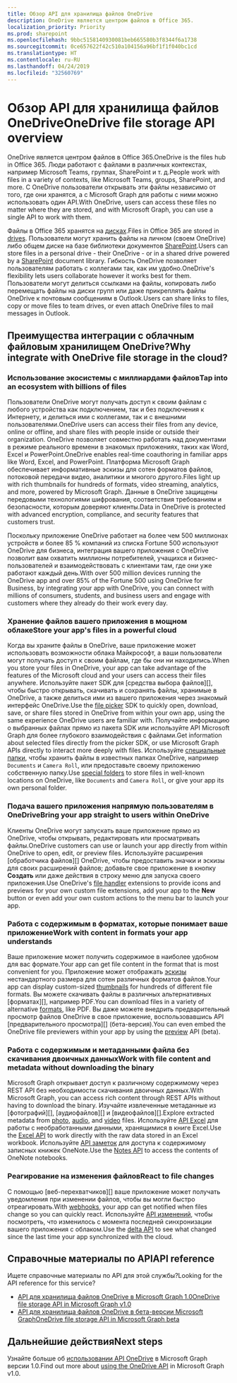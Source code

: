 ```yaml
---
title: Обзор API для хранилища файлов OneDrive
description: OneDrive является центром файлов в Office 365.
localization_priority: Priority
ms.prod: sharepoint
ms.openlocfilehash: 9bbc5158140930081beb665580b3f8344f6a1738
ms.sourcegitcommit: 0ce657622f42c510a104156a96bf1f1f040bc1cd
ms.translationtype: HT
ms.contentlocale: ru-RU
ms.lasthandoff: 04/24/2019
ms.locfileid: "32560769"
---
```

# <a name="onedrive-file-storage-api-overview"></a><span data-ttu-id="8d784-103">Обзор API для хранилища файлов OneDrive</span><span class="sxs-lookup"><span data-stu-id="8d784-103">OneDrive file storage API overview</span></span>

<span data-ttu-id="8d784-104">OneDrive является центром файлов в Office 365.</span><span class="sxs-lookup"><span data-stu-id="8d784-104">OneDrive is the files hub in Office 365.</span></span>
<span data-ttu-id="8d784-105">Люди работают с файлами в различных контекстах, например Microsoft Teams, группах, SharePoint и т. д.</span><span class="sxs-lookup"><span data-stu-id="8d784-105">People work with files in a variety of contexts, like Microsoft Teams, groups, SharePoint, and more.</span></span>
<span data-ttu-id="8d784-106">С OneDrive пользователи открывать эти файлы независимо от того, где они хранятся, а с Microsoft Graph для работы с ними можно использовать один API.</span><span class="sxs-lookup"><span data-stu-id="8d784-106">With OneDrive, users can access these files no matter where they are stored, and with Microsoft Graph, you can use a single API to work with them.</span></span>

<span data-ttu-id="8d784-107">Файлы в Office 365 хранятся на [дисках][Drive API].</span><span class="sxs-lookup"><span data-stu-id="8d784-107">Files in Office 365 are stored in [drives][Drive API].</span></span>
<span data-ttu-id="8d784-108">Пользователи могут хранить файлы на личном (своем OneDrive) либо общем диске на базе библиотеки документов [SharePoint][].</span><span class="sxs-lookup"><span data-stu-id="8d784-108">Users can store files in a personal drive - their OneDrive - or in a shared drive powered by a [SharePoint][] document library.</span></span>
<span data-ttu-id="8d784-109">Гибкость OneDrive позволяет пользователям работать с коллегами так, как им удобно.</span><span class="sxs-lookup"><span data-stu-id="8d784-109">OneDrive's flexibility lets users collaborate however it works best for them.</span></span>
<span data-ttu-id="8d784-110">Пользователи могут делиться ссылками на файлы, копировать либо перемещать файлы на диски групп или даже прикреплять файлы OneDrive к почтовым сообщениям в Outlook.</span><span class="sxs-lookup"><span data-stu-id="8d784-110">Users can share links to files, copy or move files to team drives, or even attach OneDrive files to mail messages in Outlook.</span></span>

## <a name="why-integrate-with-onedrive-file-storage-in-the-cloud"></a><span data-ttu-id="8d784-111">Преимущества интеграции с облачным файловым хранилищем OneDrive?</span><span class="sxs-lookup"><span data-stu-id="8d784-111">Why integrate with OneDrive file storage in the cloud?</span></span>

### <a name="tap-into-an-ecosystem-with-billions-of-files"></a><span data-ttu-id="8d784-112">Использование экосистемы с миллиардами файлов</span><span class="sxs-lookup"><span data-stu-id="8d784-112">Tap into an ecosystem with billions of files</span></span>

<span data-ttu-id="8d784-113">Пользователи OneDrive могут получать доступ к своим файлам с любого устройства как подключением, так и без подключения к Интернету, и делиться ими с коллегами, так и с внешними пользователями.</span><span class="sxs-lookup"><span data-stu-id="8d784-113">OneDrive users can access their files from any device, online or offline, and share files with people inside or outside their organization.</span></span>
<span data-ttu-id="8d784-114">OneDrive позволяет совместно работать над документами в режиме реального времени в знакомых приложениях, таких как Word, Excel и PowerPoint.</span><span class="sxs-lookup"><span data-stu-id="8d784-114">OneDrive enables real-time coauthoring in familiar apps like Word, Excel, and PowerPoint.</span></span>
<span data-ttu-id="8d784-115">Платформа Microsoft Graph обеспечивает информативные эскизы для сотен форматов файлов, потоковой передачи видео, аналитики и многого другого.</span><span class="sxs-lookup"><span data-stu-id="8d784-115">Files light up with rich thumbnails for hundreds of formats, video streaming, analytics, and more, powered by Microsoft Graph.</span></span>
<span data-ttu-id="8d784-116">Данные в OneDrive защищены передовыми технологиями шифрования, соответствия требованиям и безопасности, которым доверяют клиенты.</span><span class="sxs-lookup"><span data-stu-id="8d784-116">Data in OneDrive is protected with advanced encryption, compliance, and security features that customers trust.</span></span>

<span data-ttu-id="8d784-117">Поскольку приложение OneDrive работает на более чем 500 миллионах устройств и более 85 % компаний из списка Fortune 500 используют OneDrive для бизнеса, интеграция вашего приложения с OneDrive позволит вам охватить миллионы потребителей, учащихся и бизнес-пользователей и взаимодействовать с клиентами там, где они уже работают каждый день.</span><span class="sxs-lookup"><span data-stu-id="8d784-117">With over 500 million devices running the OneDrive app and over 85% of the Fortune 500 using OneDrive for Business, by integrating your app with OneDrive, you can connect with millions of consumers, students, and business users and engage with customers where they already do their work every day.</span></span>

### <a name="store-your-apps-files-in-a-powerful-cloud"></a><span data-ttu-id="8d784-118">Хранение файлов вашего приложения в мощном облаке</span><span class="sxs-lookup"><span data-stu-id="8d784-118">Store your app's files in a powerful cloud</span></span>

<span data-ttu-id="8d784-119">Когда вы храните файлы в OneDrive, ваше приложение может использовать возможности облака Майкрософт, а ваши пользователи могут получать доступ к своим файлам, где бы они ни находились.</span><span class="sxs-lookup"><span data-stu-id="8d784-119">When you store your files in OneDrive, your app can take advantage of the features of the Microsoft cloud and your users can access their files anywhere.</span></span>
<span data-ttu-id="8d784-120">Используйте пакет SDK для [средства выбора файлов][], чтобы быстро открывать, скачивать и сохранять файлы, хранимые в OneDrive, а также делиться ими из вашего приложения через знакомый интерфейс OneDrive.</span><span class="sxs-lookup"><span data-stu-id="8d784-120">Use the [file picker][] SDK to quickly open, download, save, or share files stored in OneDrive from within your own app, using the same experience OneDrive users are familiar with.</span></span>
<span data-ttu-id="8d784-121">Получайте информацию о выбранных файлах прямо из пакета SDK или используйте API Microsoft Graph для более глубокого взаимодействия с файлами.</span><span class="sxs-lookup"><span data-stu-id="8d784-121">Get information about selected files directly from the picker SDK, or use Microsoft Graph APIs directly to interact more deeply with files.</span></span>
<span data-ttu-id="8d784-122">Используйте [специальные папки][], чтобы хранить файлы в известных папках OneDrive, например `Documents` и `Camera Roll`, или предоставьте своему приложению собственную папку.</span><span class="sxs-lookup"><span data-stu-id="8d784-122">Use [special folders][] to store files in well-known locations on OneDrive, like `Documents` and `Camera Roll`, or give your app its own personal folder.</span></span>

### <a name="bring-your-app-straight-to-users-within-onedrive"></a><span data-ttu-id="8d784-123">Подача вашего приложения напрямую пользователям в OneDrive</span><span class="sxs-lookup"><span data-stu-id="8d784-123">Bring your app straight to users within OneDrive</span></span>

<span data-ttu-id="8d784-124">Клиенты OneDrive могут запускать ваше приложение прямо из OneDrive, чтобы открывать, редактировать или просматривать файлы.</span><span class="sxs-lookup"><span data-stu-id="8d784-124">OneDrive customers can use or launch your app directly from within OneDrive to open, edit, or preview files.</span></span>
<span data-ttu-id="8d784-125">Используйте расширения [обработчика файлов][] OneDrive, чтобы предоставить значки и эскизы для своих расширений файлов; добавьте свое приложение в кнопку **Создать** или даже действия в строку меню для запуска своего приложения.</span><span class="sxs-lookup"><span data-stu-id="8d784-125">Use OneDrive's [file handler][] extensions to provide icons and previews for your own custom file extensions, add your app to the **New** button or even add your own custom actions to the menu bar to launch your app.</span></span>

### <a name="work-with-content-in-formats-your-app-understands"></a><span data-ttu-id="8d784-126">Работа с содержимым в форматах, которые понимает ваше приложение</span><span class="sxs-lookup"><span data-stu-id="8d784-126">Work with content in formats your app understands</span></span>

<span data-ttu-id="8d784-127">Ваше приложение может получить содержимое в наиболее удобном для вас формате.</span><span class="sxs-lookup"><span data-stu-id="8d784-127">Your app can get file content in the format that is most convenient for you.</span></span>
<span data-ttu-id="8d784-128">Приложение может отображать [эскизы][] нестандартного размера для сотен различных форматов файлов.</span><span class="sxs-lookup"><span data-stu-id="8d784-128">Your app can display custom-sized [thumbnails][] for hundreds of different file formats.</span></span>
<span data-ttu-id="8d784-129">Вы можете скачивать файлы в различных альтернативных [форматах][], например PDF.</span><span class="sxs-lookup"><span data-stu-id="8d784-129">You can download files in a variety of alternative [formats][], like PDF.</span></span>
<span data-ttu-id="8d784-130">Вы даже можете внедрить предварительный просмотр файлов OneDrive в свое приложение, воспользовавшись API [предварительного просмотра][] (бета-версия).</span><span class="sxs-lookup"><span data-stu-id="8d784-130">You can even embed the OneDrive file previewers within your app by using the [preview][] API (beta).</span></span>

### <a name="work-with-file-content-and-metadata-without-downloading-the-binary"></a><span data-ttu-id="8d784-131">Работа с содержимым и метаданными файла без скачивания двоичных данных</span><span class="sxs-lookup"><span data-stu-id="8d784-131">Work with file content and metadata without downloading the binary</span></span>

<span data-ttu-id="8d784-132">Microsoft Graph открывает доступ к различному содержимому через REST API без необходимости скачивания двоичных данных.</span><span class="sxs-lookup"><span data-stu-id="8d784-132">With Microsoft Graph, you can access rich content through REST APIs without having to download the binary.</span></span>
<span data-ttu-id="8d784-133">Изучайте извлеченные метаданные из [фотографий][], [аудиофайлов][] и [видеофайлов][].</span><span class="sxs-lookup"><span data-stu-id="8d784-133">Explore extracted metadata from [photo][], [audio][], and [video][] files.</span></span>
<span data-ttu-id="8d784-134">Используйте [API Excel][] для работы с необработанными данными, хранящимися в книге Excel.</span><span class="sxs-lookup"><span data-stu-id="8d784-134">Use the [Excel API][] to work directly with the raw data stored in an Excel workbook.</span></span>
<span data-ttu-id="8d784-135">Используйте [API заметок][] для доступа к содержимому записных книжек OneNote.</span><span class="sxs-lookup"><span data-stu-id="8d784-135">Use the [Notes API][] to access the contents of OneNote notebooks.</span></span>

### <a name="react-to-file-changes"></a><span data-ttu-id="8d784-136">Реагирование на изменения файлов</span><span class="sxs-lookup"><span data-stu-id="8d784-136">React to file changes</span></span>

<span data-ttu-id="8d784-137">С помощью [веб-перехватчиков][] ваше приложение может получать уведомления при изменении файлов, чтобы вы могли быстро отреагировать.</span><span class="sxs-lookup"><span data-stu-id="8d784-137">With [webhooks][], your app can get notified when files change so you can quickly react.</span></span>
<span data-ttu-id="8d784-138">Используйте [API изменений][], чтобы посмотреть, что изменилось с момента последней синхронизации вашего приложения с облаком.</span><span class="sxs-lookup"><span data-stu-id="8d784-138">Use the [delta API][] to see what changed since the last time your app synchronized with the cloud.</span></span>

## <a name="api-reference"></a><span data-ttu-id="8d784-139">Справочные материалы по API</span><span class="sxs-lookup"><span data-stu-id="8d784-139">API reference</span></span>
<span data-ttu-id="8d784-140">Ищете справочные материалы по API для этой службы?</span><span class="sxs-lookup"><span data-stu-id="8d784-140">Looking for the API reference for this service?</span></span>

- [<span data-ttu-id="8d784-141">API для хранилища файлов OneDrive в Microsoft Graph 1.0</span><span class="sxs-lookup"><span data-stu-id="8d784-141">OneDrive file storage API in Microsoft Graph v1.0</span></span>](/graph/api/resources/onedrive?view=graph-rest-1.0)
- [<span data-ttu-id="8d784-142">API для хранилища файлов OneDrive в бета-версии Microsoft Graph</span><span class="sxs-lookup"><span data-stu-id="8d784-142">OneDrive file storage API in Microsoft Graph beta</span></span>](/graph/api/resources/onedrive?view=graph-rest-beta)

## <a name="next-steps"></a><span data-ttu-id="8d784-143">Дальнейшие действия</span><span class="sxs-lookup"><span data-stu-id="8d784-143">Next steps</span></span>

<span data-ttu-id="8d784-144">Узнайте больше об [использовании API OneDrive][Drive API] в Microsoft Graph версии 1.0.</span><span class="sxs-lookup"><span data-stu-id="8d784-144">Find out more about [using the OneDrive API][Drive API] in Microsoft Graph v1.0.</span></span>

[SharePoint]: sharepoint-concept-overview.md
[средство выбора файлов]: https://dev.onedrive.com/sdk/js-v72/js-picker-overview.htm
[file picker]: https://dev.onedrive.com/sdk/js-v72/js-picker-overview.htm
[обработчик файлов]: https://docs.microsoft.com/onedrive/developer/file-handlers
[file handler]: https://docs.microsoft.com/onedrive/developer/file-handlers
[специальные папки]: /graph/api/drive-get-specialfolder?view=graph-rest-1.0
[special folders]: /graph/api/drive-get-specialfolder?view=graph-rest-1.0
[API заметок]: integrate-with-onenote.md
[Notes API]: integrate-with-onenote.md
[API Excel]: /graph/api/resources/excel?view=graph-rest-1.0
[Excel API]: /graph/api/resources/excel?view=graph-rest-1.0
[REST API]: /graph/api/resources/onedrive?view=graph-rest-1.0
[API изменений]: /graph/api/driveitem-delta?view=graph-rest-1.0
[delta API]: /graph/api/driveitem-delta?view=graph-rest-1.0
[видео]: /graph/api/resources/video?view=graph-rest-1.0
[video]: /graph/api/resources/video?view=graph-rest-1.0
[фото]: /graph/api/resources/photo?view=graph-rest-1.0
[photo]: /graph/api/resources/photo?view=graph-rest-1.0
[аудио]: /graph/api/resources/audio?view=graph-rest-1.0
[audio]: /graph/api/resources/audio?view=graph-rest-1.0
[форматы]: /graph/api/driveitem-get-content-format?view=graph-rest-1.0
[formats]: /graph/api/driveitem-get-content-format?view=graph-rest-1.0
[эскизы]: /graph/api/driveitem-list-thumbnails?view=graph-rest-1.0
[thumbnails]: /graph/api/driveitem-list-thumbnails?view=graph-rest-1.0
[предварительный просмотр]: /graph/api/driveitem-preview?view=graph-rest-beta
[preview]: /graph/api/driveitem-preview?view=graph-rest-beta
[веб-перехватчики]: /graph/api/resources/webhooks?view=graph-rest-1.0
[webhooks]: /graph/api/resources/webhooks?view=graph-rest-1.0
[Drive API]: /graph/api/resources/onedrive?view=graph-rest-1.0
